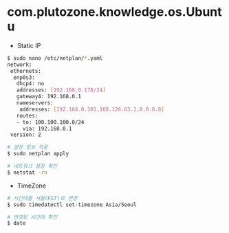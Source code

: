 # com.plutozone.knowledge.os.Ubuntu


- Static IP
```bash
$ sudo nano /etc/netplan/*.yaml
network:
 ethernets:
  enp0s3:
   dhcp4: no
   addresses: [192.168.0.178/24]
   gateway4: 192.168.0.1
   nameservers:
    addresses: [192.168.0.101,168.126.63.1,8.8.8.8]
   routes:
   - to: 100.100.100.0/24
     via: 192.168.0.1
 version: 2

# 설정 정보 적용
$ sudo netplan apply

# 네트워크 설정 확인
$ netstat -rn
```

- TimeZone
```bash
# 시간대를 서울(KST)로 변경
$ sudo timedatectl set-timezone Asia/Seoul

# 변경된 시간대 확인
$ date
```